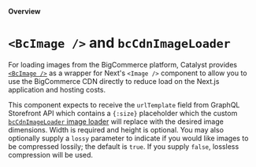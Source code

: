 **Overview**
# `<BcImage />` and `bcCdnImageLoader`

For loading images from the BigCommerce platform, Catalyst provides [`<BcImage />`](https://github.com/bigcommerce/catalyst/blob/main/apps/core/components/bc-image/index.tsx) as a wrapper for Next's `<Image />` component to allow you to use the BigCommerce CDN directly to reduce load on the Next.js application and hosting costs.

This component expects to receive the `urlTemplate` field from GraphQL Storefront API which contains a `{:size}` placeholder which the custom [`bcCdnImageLoader` image loader](https://github.com/bigcommerce/catalyst/blob/main/apps/core/lib/cdn-image-loader.ts) will replace with the desired image dimensions. Width is required and height is optional. You may also optionally supply a `lossy` parameter to indicate if you would like images to be compressed lossily; the default is `true`. If you supply `false`, lossless compression will be used.
